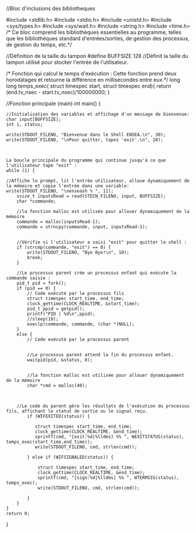 //Bloc d'inclusions des bibliotheques 

#include <stdlib.h>
#include <stdio.h>
#include <unistd.h>
#include <sys/types.h>
#include <sys/wait.h>
#include <string.h>
#include <time.h>
/* Ce bloc comprend les bibliothèques essentielles au programme, telles que les bibliothèques standard d'entrées/sorties, de gestion des processus, de gestion du temps, etc.*/



//Définition de la taille du tampon
#define BUFFSIZE 128 
//Définit la taille du tampon utilisé pour stocker l'entrée de l'utilisateur.



/* Fonction qui calcul le temps d'exécution :
Cette fonction prend deux horodatages et retourne la différence en millisecondes entre eux.*/
long long temps_exec( struct timespec start, struct timespec end){
    return (end.tv_nsec - start.tv_nsec)/100000000;
} 



//Fonction principale (main)
int main() { 
    
    //Initialisation des variables et affichage d'un message de bienvenue:
    char input[BUFFSIZE];
    int i, status;
    
    write(STDOUT_FILENO, "Bienvenue dans le Shell ENSEA.\n", 30);
    write(STDOUT_FILENO, "\nPour quitter, tapez 'exit'.\n", 28);
    
    
    
    La boucle principale du programme qui continue jusqu'à ce que l'utilisateur tape "exit" :    
    while (1) {
    
    //Affiche le prompt, lit l'entrée utilisateur, alloue dynamiquement de la mémoire et copie l'entrée dans une variable:
    write(STDOUT_FILENO, "\nenseash % ", 11);
        ssize_t inputsRead = read(STDIN_FILENO, input, BUFFSIZE);
        char *commande;
        
        //la fonction malloc est utilisée pour allouer dynamiquement de la mémoire
        commande = malloc(inputsRead-1);
        commande = strncpy(commande, input, inputsRead-1);
        
        
        //Vérifie si l'utilisateur a saisi "exit" pour quitter le shell :
        if (strcmp(commande, "exit") == 0) {
            write(STDOUT_FILENO, "Bye Bye!\n", 10);
            break; 
        }

        //Le processus parent crée un processus enfant qui exécute la commande saisie : 
        pid_t pid = fork();
        if (pid == 0) { 
            // Code exécuté par le processus fils
            struct timespec start_time, end_time;
            clock_gettime(CLOCK_REALTIME, &start_time);
            pid_t ppid = getpid();
            printf("PID | %d\n",ppid);
            //sleep(10);
            execlp(commande, commande, (char *)NULL);
        }
        else {
            // Code exécuté par le processus parent
            
            
            //Le processus parent attend la fin du processus enfant.
            waitpid(pid, &status, 0);
            
            
            //la fonction malloc est utilisée pour allouer dynamiquement de la mémoire
            char *cmd = malloc(40);
            
            
            
        //Le code du parent gère les résultats de l'exécution du processus fils, affichant le statut de sortie ou le signal reçu.
            if (WIFEXITED(status)) {
                
               struct timespec start_time, end_time;
               clock_gettime(CLOCK_REALTIME, &end_time);
               sprintf(cmd, "[exit:%d|%lldms] %% ", WEXITSTATUS(status), temps_exec(start_time,end_time));
               write(STDOUT_FILENO, cmd, strlen(cmd));
                
            } else if (WIFSIGNALED(status)) {
                 
                struct timespec start_time, end_time;
                clock_gettime(CLOCK_REALTIME, &end_time);
                sprintf(cmd, "[sign:%d|%lldms] %% ", WTERMSIG(status), temps_exec); 
                write(STDOUT_FILENO, cmd, strlen(cmd)); 
                
            }
        }   
    }
    return 0;
}
